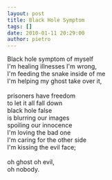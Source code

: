 ```yaml
---
layout: post
title: Black Hole Symptom
tags: []
date: 2010-01-11 20:29:00
author: pietro
---
```

Black hole symptom of myself<br/>I'm healing illnesses I'm wrong,<br/>I'm feeding the snake inside of me<br/>I'm helping my ghost take over it,<br/><br/>prisoners have freedom<br/>to let it all fall down<br/>black hole false<br/>is blurring our images<br/>spoiling our innocence<br/>I'm loving the bad one<br/>I'm caring for the other side<br/>I'm kissing the evil face;<br/><br/>oh ghost oh evil,<br/>oh nobody.
